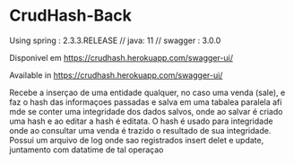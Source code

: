 # CrudHash-Back
Using spring : 2.3.3.RELEASE // java: 11 // swagger : 3.0.0

Disponivel em https://crudhash.herokuapp.com/swagger-ui/

Available in https://crudhash.herokuapp.com/swagger-ui/

Recebe a inserçao de uma entidade qualquer, no caso uma venda (sale), e faz o hash das informaçoes passadas e salva em uma tabalea paralela afi mde se conter uma integridade dos dados salvos, onde ao salvar é criado uma hash e ao editar a hash é editata.
O hash é usado para integridade onde ao consultar uma venda é trazido o resultado de sua integridade.
Possui um arquivo de log onde sao registrados insert delet e update, juntamento com datatime de tal operaçao
 

